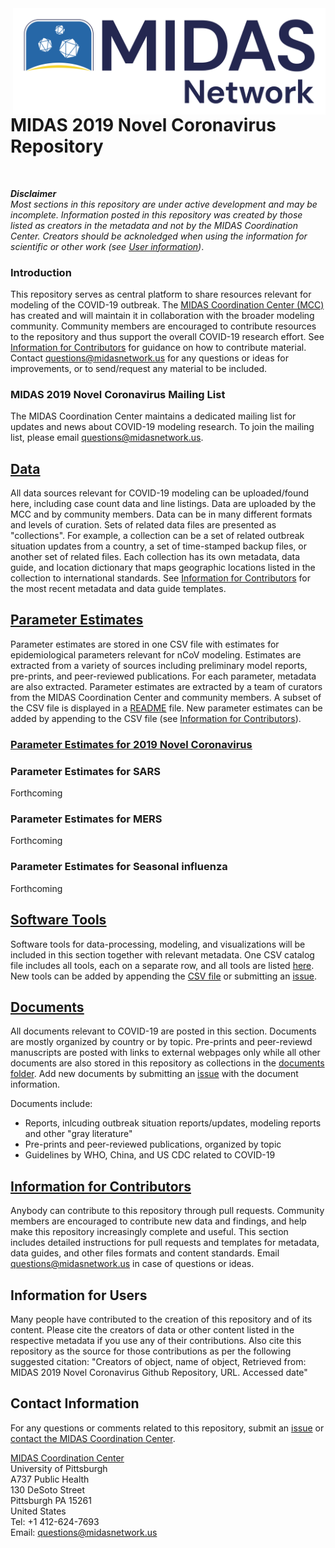<img src="docs/MIDAS-4.png" align="right" width=500/>

# MIDAS 2019 Novel Coronavirus Repository
</br>

***Disclaimer***   
*Most sections in this repository are under active development and may be incomplete.
Information posted in this repository was created by those listed as creators in the metadata and not by the MIDAS Coordination Center. Creators should be acknoledged when using the information for scientific or other work (see [User information](#userinfo))*.


### Introduction 
This repository serves as central platform to share resources relevant for modeling of the COVID-19 outbreak. The [MIDAS Coordination Center (MCC)](https://midasnetwork.us/mcc/) has created and will maintain it in collaboration with the broader modeling community. Community members are encouraged to contribute resources to the repository and thus support the overall COVID-19 research effort. See [Information for Contributors](https://github.com/midas-network/COVID-19/wiki/Information-for-Contributors) for guidance on how to contribute material. Contact questions@midasnetwork.us for any questions or ideas for improvements, or to send/request any material to be included. 

### MIDAS 2019 Novel Coronavirus Mailing List
The MIDAS Coordination Center maintains a dedicated mailing list for updates and news about COVID-19 modeling research. To join the mailing list, please email questions@midasnetwork.us. 

## <ins>[Data](https://github.com/midas-network/COVID-19/wiki/Data)</ins>
All data sources relevant for COVID-19 modeling can be uploaded/found here, including case count data and line listings. Data are uploaded by the MCC and by community members. Data can be in many different formats and levels of curation. Sets of related data files are presented as "collections". For example, a collection can be a set of related outbreak situation updates from a country, a set of time-stamped backup files, or another set of related files. Each collection has its own metadata, data guide, and location dictionary that maps geographic locations listed in the collection to international standards. See [Information for Contributors](https://github.com/midas-network/COVID-19/wiki/Information-for-Contributors) for the most recent metadata and data guide templates. 

## <ins>[Parameter Estimates](https://github.com/midas-network/COVID-19/tree/master/parameter_estimates/2019_novel_coronavirus)</ins>
Parameter estimates are stored in one CSV file with estimates for epidemiological parameters relevant for nCoV modeling. Estimates are extracted from a variety of sources including preliminary model reports, pre-prints, and peer-reviewed publications. For each parameter, metadata are also extracted. Parameter estimates are extracted by a team of curators from the MIDAS Coordination Center and community members. A subset of the CSV file is displayed in a [README](https://help.github.com/en/github/creating-cloning-and-archiving-repositories/about-readmes) file. New parameter estimates can be added by appending to the CSV file (see [Information for Contributors](https://github.com/midas-network/COVID-19/wiki/Information-for-Contributors)).

### <ins>[Parameter Estimates for 2019 Novel Coronavirus](https://github.com/midas-network/COVID-19/tree/master/parameter_estimates/2019_novel_coronavirus)</ins>

### Parameter Estimates for SARS
Forthcoming
### Parameter Estimates for MERS
Forthcoming
### Parameter Estimates for Seasonal influenza
Forthcoming

## <ins>[Software Tools](https://github.com/midas-network/COVID-19/wiki/Software-Tools)</ins>
Software tools for data-processing, modeling, and visualizations will be included in this section together with relevant metadata. One CSV catalog file includes all tools, each on a separate row, and all tools are listed [here](https://github.com/midas-network/COVID-19/wiki/Software-Tools). New tools can be added by appending the [CSV file](https://github.com/midas-network/COVID-19/blob/master/software_tools/software_catalog.csv) or submitting an [issue](https://github.com/midas-network/COVID-19/issues). 

## <ins>[Documents](https://github.com/midas-network/COVID-19/wiki/Documents)</ins>
All documents relevant to COVID-19 are posted in this section. Documents are mostly organized by country or by topic. Pre-prints and peer-reviewd manuscripts are posted with links to external webpages only while all other documents are also stored in this repository as collections in the [documents folder](https://github.com/midas-network/COVID-19/tree/master/Documents). Add new documents by submitting an [issue](https://github.com/midas-network/COVID-19/issues) with the document information.

Documents include:
* Reports, inlcuding outbreak situation reports/updates, modeling reports and other "gray literature"
* Pre-prints and peer-reviewed publications, organized by topic
* Guidelines by WHO, China, and US CDC related to COVID-19

## <ins>[Information for Contributors](https://github.com/midas-network/COVID-19/wiki/Information-for-Contributors)</ins>
Anybody can contribute to this repository through pull requests. Community members are encouraged to contribute new data and findings, and help make this repository increasingly complete and useful. This section includes detailed instructions for pull requests and templates for metadata, data guides, and other files formats and content standards. Email questions@midasnetwork.us in case of questions or ideas.

## <a id="userinfo"></a>Information for Users
Many people have contributed to the creation of this repository and of its content. Please cite the creators of data or other content listed in the respective metadata if you use any of their contributions. Also cite this repository as the source for those contributions as per the following suggested citation: "Creators of object, name of object, Retrieved from: MIDAS 2019 Novel Coronavirus Github Repository, URL. Accessed date"

## Contact Information
For any questions or comments related to this repository, submit an [issue](https://github.com/midas-network/COVID-19/issues) or [contact the MIDAS Coordination Center](mailto:questions@midasnetwork.us). 

[MIDAS Coordination Center](https://midasnetwork.us/mcc/)  
University of Pittsburgh  
A737 Public Health  
130 DeSoto Street  
Pittsburgh PA 15261  
United States  
Tel: +1 412-624-7693  
Email: questions@midasnetwork.us


